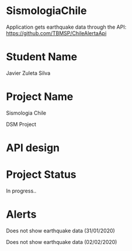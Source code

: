 # SismologiaChile
Application gets earthquake data through the API: https://github.com/TBMSP/ChileAlertaApi

# Student Name 
Javier Zuleta Silva

# Project Name 
Sismologia Chile

DSM Project

# API design

# Project Status
In progress.. 
# Alerts
Does not show earthquake data (31/01/2020)

Does not show earthquake data (02/02/2020)
                
              
                
